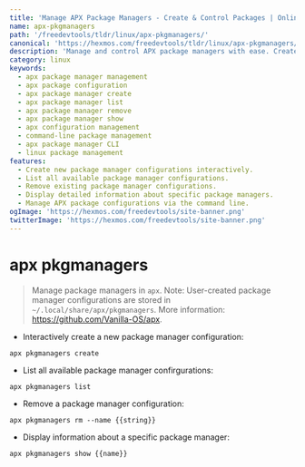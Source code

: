 ```yaml
---
title: 'Manage APX Package Managers - Create & Control Packages | Online Free DevTools by Hexmos'
name: apx-pkgmanagers
path: '/freedevtools/tldr/linux/apx-pkgmanagers/'
canonical: 'https://hexmos.com/freedevtools/tldr/linux/apx-pkgmanagers/'
description: 'Manage and control APX package managers with ease. Create, list, remove, and show package manager configurations. Free online tool, no registration required.'
category: linux
keywords:
  - apx package manager management
  - apx package configuration
  - apx package manager create
  - apx package manager list
  - apx package manager remove
  - apx package manager show
  - apx configuration management
  - command-line package management
  - apx package manager CLI
  - linux package management
features:
  - Create new package manager configurations interactively.
  - List all available package manager configurations.
  - Remove existing package manager configurations.
  - Display detailed information about specific package managers.
  - Manage APX package configurations via the command line.
ogImage: 'https://hexmos.com/freedevtools/site-banner.png'
twitterImage: 'https://hexmos.com/freedevtools/site-banner.png'
---
```


# apx pkgmanagers

> Manage package managers in `apx`.
> Note: User-created package manager configurations are stored in `~/.local/share/apx/pkgmanagers`.
> More information: <https://github.com/Vanilla-OS/apx>.

- Interactively create a new package manager configuration:

`apx pkgmanagers create`

- List all available package manager confirgurations:

`apx pkgmanagers list`

- Remove a package manager configuration:

`apx pkgmanagers rm --name {{string}}`

- Display information about a specific package manager:

`apx pkgmanagers show {{name}}`
